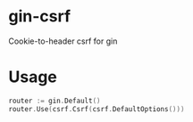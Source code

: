 # gin-csrf
Cookie-to-header csrf for gin

# Usage
```go
router := gin.Default()
router.Use(csrf.Csrf(csrf.DefaultOptions()))
```
